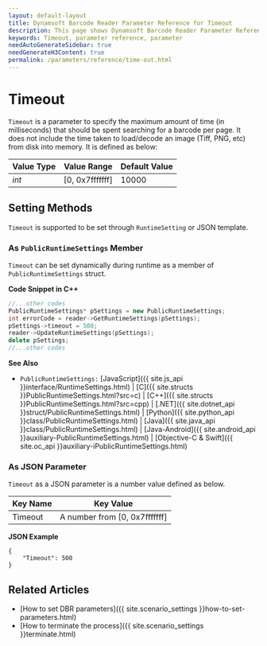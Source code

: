 ```yaml
---
layout: default-layout
title: Dynamsoft Barcode Reader Parameter Reference for Timeout
description: This page shows Dynamsoft Barcode Reader Parameter Reference for Timeout.
keywords: Timeout, parameter reference, parameter
needAutoGenerateSidebar: true
needGenerateH3Content: true
permalink: /parameters/reference/time-out.html
---
```



# Timeout 

`Timeout` is a parameter to specify the maximum amount of time (in milliseconds) that should be spent searching for a barcode per page. It does not include the time taken to load/decode an image (Tiff, PNG, etc) from disk into memory. It is defined as below:

| Value Type | Value Range | Default Value |
| ---------- | ----------- | ------------- |
| *int* | [0, 0x7fffffff] | 10000 |

    
## Setting Methods
`Timeout` is supported to be set through `RuntimeSetting` or JSON template.

### As `PublicRuntimeSettings` Member
`Timeout` can be set dynamically during runtime as a member of `PublicRuntimeSettings` struct.


**Code Snippet in C++**
```cpp
//...other codes
PublicRuntimeSettings* pSettings = new PublicRuntimeSettings;
int errorCode = reader->GetRuntimeSettings(pSettings);
pSettings->timeout = 500;
reader->UpdateRuntimeSettings(pSettings);
delete pSettings;
//...other codes
```


**See Also**      
- `PublicRuntimeSettings:` [JavaScript]({{ site.js_api }}interface/RuntimeSettings.html) \| [C]({{ site.structs }}PublicRuntimeSettings.html?src=c) \| [C++]({{ site.structs }}PublicRuntimeSettings.html?src=cpp) \| [.NET]({{ site.dotnet_api }}struct/PublicRuntimeSettings.html) \| [Python]({{ site.python_api }}class/PublicRuntimeSettings.html) \| [Java]({{ site.java_api }}class/PublicRuntimeSettings.html) \| [Java-Android]({{ site.android_api }}auxiliary-PublicRuntimeSettings.html) \| [Objective-C & Swift]({{ site.oc_api }}auxiliary-iPublicRuntimeSettings.html)


### As JSON Parameter
`Timeout` as a JSON parameter is a number value defined as below.   

| Key Name | Key Value |
| -------- | --------- |
| Timeout | A number from [0, 0x7fffffff] |


**JSON Example**   
```
{
    "Timeout": 500
}
```


<!--
## Impacts on Performance
### Speed
Setting `Timeout` to a smaller value may improve the Speed.

### Read Rate
Setting `Timeout` to a larger value may improve the Read Rate.

### Accuracy
`Timeout` has no influence on the Accuracy.

-->
## Related Articles
- [How to set DBR parameters]({{ site.scenario_settings }}how-to-set-parameters.html)
- [How to terminate the process]({{ site.scenario_settings }}terminate.html)
